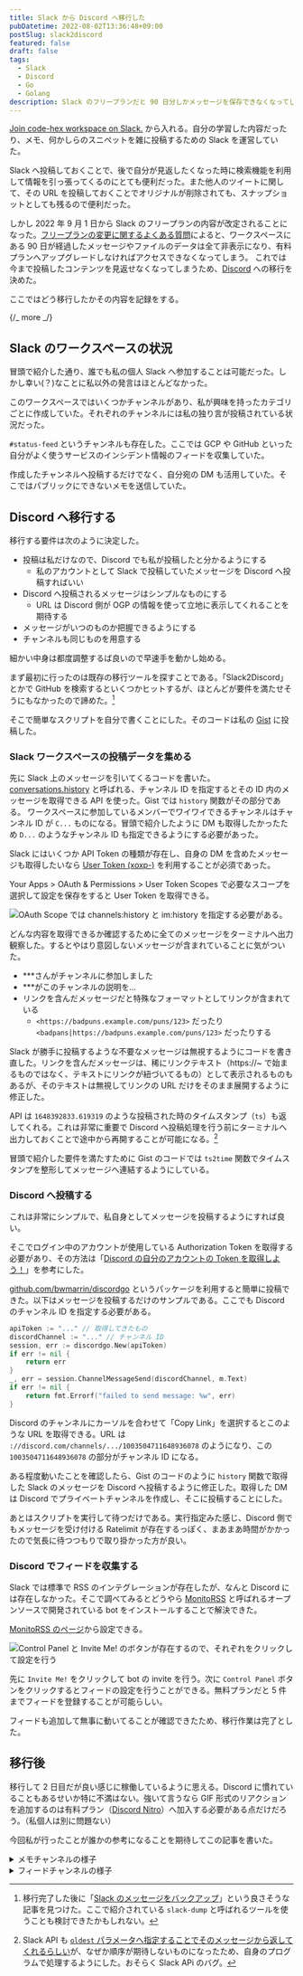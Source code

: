 ```yaml
---
title: Slack から Discord へ移行した
pubDatetime: 2022-08-02T13:36:48+09:00
postSlug: slack2discord
featured: false
draft: false
tags:
  - Slack
  - Discord
  - Go
  - Golang
description: Slack のフリープランだと 90 日分しかメッセージを保存できなくなってしまうので Discord へ移行しました。
---
```


[Join code-hex workspace on Slack.](https://codehex.dev/slack_invitation/) から入れる。自分の学習した内容だったり、メモ、何かしらのスニペットを雑に投稿するための Slack を運営していた。

Slack へ投稿しておくことで、後で自分が見返したくなった時に検索機能を利用して情報を引っ張ってくるのにとても便利だった。また他人のツイートに関して、その URL を投稿しておくことでオリジナルが削除されても、スナップショットとしても残るので便利だった。

しかし 2022 年 9 月 1 日から Slack のフリープランの内容が改定されることになった。[フリープランの変更に関するよくある質問](https://slack.com/intl/ja-jp/help/articles/7050776459923-%E3%83%97%E3%83%AD%E3%83%97%E3%83%A9%E3%83%B3%E3%81%AE%E6%96%99%E9%87%91%E6%94%B9%E5%AE%9A%E3%81%A8%E3%83%95%E3%83%AA%E3%83%BC%E3%83%97%E3%83%A9%E3%83%B3%E3%81%AE%E6%9C%80%E6%96%B0%E6%83%85%E5%A0%B1#u12501u12522u12540u12503u12521u12531u12395u38306u12377u12427u12424u12367u12354u12427u36074u21839)によると、ワークスペースにある 90 日が経過したメッセージやファイルのデータは全て非表示になり、有料プランへアップグレードしなければアクセスできなくなってしまう。
これでは今まで投稿したコンテンツを見返せなくなってしまうため、[Discord](https://discord.com/) への移行を決めた。

ここではどう移行したかその内容を記録をする。

{/_ more _/}

## Slack のワークスペースの状況

冒頭で紹介した通り、誰でも私の個人 Slack へ参加することは可能だった。しかし幸い(？)なことに私以外の発言はほとんどなかった。

このワークスペースではいくつかチャンネルがあり、私が興味を持ったカテゴリごとに作成していた。それぞれのチャンネルには私の独り言が投稿されている状況だった。

`#status-feed` というチャンネルも存在した。ここでは GCP や GitHub といった自分がよく使うサービスのインシデント情報のフィードを収集していた。

作成したチャンネルへ投稿するだけでなく、自分宛の DM も活用していた。そこではパブリックにできないメモを送信していた。

## Discord へ移行する

移行する要件は次のように決定した。

- 投稿は私だけなので、Discord でも私が投稿したと分かるようにする
  - 私のアカウントとして Slack で投稿していたメッセージを Discord へ投稿すればいい
- Discord へ投稿されるメッセージはシンプルなものにする
  - URL は Discord 側が OGP の情報を使って立地に表示してくれることを期待する
- メッセージがいつのものか把握できるようにする
- チャンネルも同じものを用意する

細かい中身は都度調整するば良いので早速手を動かし始める。

まず最初に行ったのは既存の移行ツールを探すことである。「Slack2Discord」とかで GitHub を検索するといくつかヒットするが、ほとんどが要件を満たせそうにもなかったので諦めた。[^1]

[^1]: 移行完了した後に「[Slack のメッセージをバックアップ](https://www.takameron.info/post/slack_dump/)」という良さそうな記事を見つけた。ここで紹介されている `slack-dump` と呼ばれるツールを使うことも検討できたかもしれない。

そこで簡単なスクリプトを自分で書くことにした。そのコードは私の [Gist](https://gist.github.com/Code-Hex/e1f78e63ebe71ffc1d7b20453c088fab) に投稿した。

### Slack ワークスペースの投稿データを集める

先に Slack 上のメッセージを引いてくるコードを書いた。[conversations.history](https://api.slack.com/methods/conversations.history) と呼ばれる、チャンネル ID を指定するとその ID 内のメッセージを取得できる API を使った。Gist では `history` 関数がその部分である。
ワークスペースに参加しているメンバーでワイワイできるチャンネルはチャンネル ID が `C...` ものになる。冒頭で紹介したように DM も取得したかったため `D...` のようなチャンネル ID も指定できるようにする必要があった。

Slack にはいくつか API Token の種類が存在し、自身の DM を含めたメッセージも取得したいなら [User Token (xoxp-)](https://api.slack.com/authentication/token-types#user) を利用することが必須であった。

Your Apps > OAuth & Permissions > User Token Scopes で必要なスコープを選択して設定を保存をすると User Token を取得できる。

![OAuth Scope では channels:history と im:history を指定する必要がある。](https://user-images.githubusercontent.com/6500104/182142857-36e45207-8284-4c3c-a02d-df15824479bb.png)

どんな内容を取得できるか確認するために全てのメッセージをターミナルへ出力観察した。するとやはり意図しないメッセージが含まれていることに気がついた。

- \*\*\*さんがチャンネルに参加しました
- \*\*\*がこのチャンネルの説明を...
- リンクを含んだメッセージだと特殊なフォーマットとしてリンクが含まれている
  - `<https://badpuns.example.com/puns/123>` だったり `<badpans|https://badpuns.example.com/puns/123>` だったりする

Slack が勝手に投稿するような不要なメッセージは無視するようにコードを書き直した。リンクを含んだメッセージは、稀にリンクテキスト（https://~ で始まるものではなく、テキストにリンクが紐づいてるもの）として表示されるものもあるが、そのテキストは無視してリンクの URL だけをそのまま展開するように修正した。

API は `1648392833.619319` のような投稿された時のタイムスタンプ（`ts`）も返してくれる。これは非常に重要で Discord へ投稿処理を行う前にターミナルへ出力しておくことで途中から再開することが可能になる。[^2]

[^2]: Slack API も [`oldest` パラメータへ指定することでそのメッセージから返してくれるらしい](https://api.slack.com/methods/conversations.history#pagination-by-time)が、なぜか順序が期待しないものになったため、自身のプログラムで処理するようにした。おそらく Slack APi のバグ。

冒頭で紹介した要件を満たすために Gist のコードでは `ts2time` 関数でタイムスタンプを整形してメッセージへ連結するようにしている。

### Discord へ投稿する

これは非常にシンプルで、私自身としてメッセージを投稿するようにすれば良い。

そこでログイン中のアカウントが使用している Authorization Token を取得する必要があり、その方法は「[Discord の自分のアカウントの Token を取得しよう！](https://shunshun94.github.io/shared/sample/discordAccountToken)」を参考にした。

[github.com/bwmarrin/discordgo](https://github.com/bwmarrin/discordgo) というパッケージを利用すると簡単に投稿できた。以下はメッセージを投稿するだけのサンプルである。ここでも Discord のチャンネル ID を指定する必要がある。

```go
apiToken := "..." // 取得してきたもの
discordChannel := "..." // チャンネル ID
session, err := discordgo.New(apiToken)
if err != nil {
	return err
}
_, err = session.ChannelMessageSend(discordChannel, m.Text)
if err != nil {
	return fmt.Errorf("failed to send message: %w", err)
}
```

Discord のチャンネルにカーソルを合わせて「Copy Link」を選択するとこのような URL を取得できる。URL は `://discord.com/channels/.../1003504711648936078` のようになり、この `1003504711648936078` の部分がチャンネル ID になる。

ある程度動いたことを確認したら、Gist のコードのように `history` 関数で取得した Slack のメッセージを Discord へ投稿するように修正した。取得した DM は Discord でプライベートチャンネルを作成し、そこに投稿することにした。

あとはスクリプトを実行して待つだけである。実行指定みた感じ、Discord 側でもメッセージを受け付ける Ratelimit が存在するっぽく、まあまあ時間がかかったので気長に待つつもりで取り掛かった方が良い。

### Discord でフィードを収集する

Slack では標準で RSS のインテグレーションが存在したが、なんと Discord には存在しなかった。そこで調べてみるとどうやら [MonitoRSS](https://github.com/synzen/MonitoRSS) と呼ばれるオープンソースで開発されている bot をインストールすることで解決できた。

[MonitoRSS のページ](https://monitorss.xyz/)から設定できる。

![Control Panel と Invite Me! のボタンが存在するので、それぞれをクリックして設定を行う](https://user-images.githubusercontent.com/6500104/182300585-9fef17ac-d841-4795-9e10-9ef076955819.png)

先に `Invite Me!` をクリックして bot の invite を行う。次に `Control Panel` ボタンをクリックするとフィードの設定を行うことができる。無料プランだと 5 件までフィードを登録することが可能らしい。

フィードも追加して無事に動いてることが確認できたため、移行作業は完了とした。

## 移行後

移行して 2 日目だが良い感じに稼働しているように思える。Discord に慣れていることもあるせいか特に不満はない。強いて言うなら GIF 形式のリアクションを追加するのは有料プラン（[Discord Nitro](https://discord.com/nitro)）へ加入する必要がある点だけだろう。（私個人は別に問題ない）

今回私が行ったことが誰かの参考になることを期待してこの記事を書いた。

<details>
  <summary>メモチャンネルの様子</summary>

  <img width="998" alt="スクリーンショット 2022-08-02 14 50 25" src="https://user-images.githubusercontent.com/6500104/182301523-b2eaeb63-2930-4a67-afe4-040b27870201.png" />
</details>

<details>
  <summary>フィードチャンネルの様子</summary>

  <img width="998" alt="スクリーンショット 2022-08-02 14 50 42" src="https://user-images.githubusercontent.com/6500104/182301538-4edb0e91-c735-41ed-9b55-ecbc63d225cb.png" />
</details>
